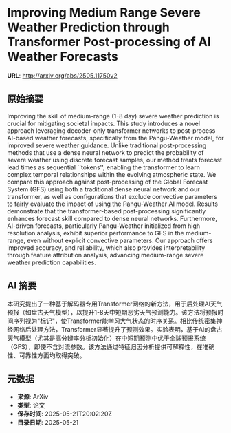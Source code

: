 # Improving Medium Range Severe Weather Prediction through Transformer Post-processing of AI Weather Forecasts

**URL**: http://arxiv.org/abs/2505.11750v2

## 原始摘要

Improving the skill of medium-range (1-8 day) severe weather prediction is
crucial for mitigating societal impacts. This study introduces a novel approach
leveraging decoder-only transformer networks to post-process AI-based weather
forecasts, specifically from the Pangu-Weather model, for improved severe
weather guidance. Unlike traditional post-processing methods that use a dense
neural network to predict the probability of severe weather using discrete
forecast samples, our method treats forecast lead times as sequential
``tokens'', enabling the transformer to learn complex temporal relationships
within the evolving atmospheric state. We compare this approach against
post-processing of the Global Forecast System (GFS) using both a traditional
dense neural network and our transformer, as well as configurations that
exclude convective parameters to fairly evaluate the impact of using the
Pangu-Weather AI model. Results demonstrate that the transformer-based
post-processing significantly enhances forecast skill compared to dense neural
networks. Furthermore, AI-driven forecasts, particularly Pangu-Weather
initialized from high resolution analysis, exhibit superior performance to GFS
in the medium-range, even without explicit convective parameters. Our approach
offers improved accuracy, and reliability, which also provides interpretability
through feature attribution analysis, advancing medium-range severe weather
prediction capabilities.


## AI 摘要

本研究提出了一种基于解码器专用Transformer网络的新方法，用于后处理AI天气预报（如盘古天气模型），以提升1-8天中短期恶劣天气预测能力。该方法将预报时间序列视为"标记"，使Transformer能学习大气状态的时序关系。相比传统密集神经网络后处理方法，Transformer显著提升了预测效果。实验表明，基于AI的盘古天气模型（尤其是高分辨率分析初始化）在中短期预测中优于全球预报系统（GFS），即使不含对流参数。该方法通过特征归因分析提供可解释性，在准确性、可靠性方面均取得突破。

## 元数据

- **来源**: ArXiv
- **类型**: 论文
- **保存时间**: 2025-05-21T20:02:20Z
- **目录日期**: 2025-05-21
